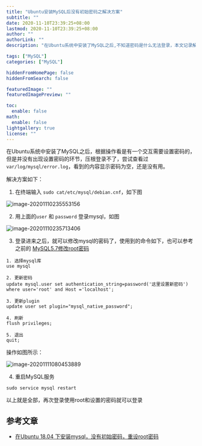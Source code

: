 ```yaml
---
title: "Ubuntu安装MySQL后没有初始密码之解决方案"
subtitle: ""
date: 2020-11-10T23:39:25+08:00
lastmod: 2020-11-10T23:39:25+08:00
author: ""
authorLink: ""
description: "在Ubuntu系统中安装了MySQL之后,不知道密码是什么无法登录，本文记录解决方案。"

tags: ["MySQL"]
categories: ["MySQL"]

hiddenFromHomePage: false
hiddenFromSearch: false

featuredImage: ""
featuredImagePreview: ""

toc:
  enable: false
math:
  enable: false
lightgallery: true
license: ""
---
```


<!--more-->

在Ubuntu系统中安装了MySQL之后，根据操作看是有一个交互需要设置密码的，但是并没有出现设置密码的环节，压根登录不了，尝试查看过 `var/log/mysql/error.log`，看到的内容显示密码为空，还是没有用。

解决方案如下：

1. 在终端输入 `sudo cat/etc/mysql/debian.cnf`，如下图

![image-20201110235553156](https://pic.yqqy.top/blog/20201110235555.png "debian.cnf")

2. 用上面的`user` 和 `password` 登录mysql，如图

![image-20201110235713406](https://pic.yqqy.top/blog/20201110235714.png "登录成功")

3. 登录进来之后，就可以修改mysql的密码了，使用到的命令如下，也可以参考之前的 [MySQL5.7修改root密码](https://yqqy.top/mysql5.7-update-password/)

```mysql
1. 选择mysql库
use mysql

2. 更新密码
update mysql.user set authentication_string=password('这里设置新密码') where user='root' and Host ='localhost'; 

3. 更新plugin
update user set plugin="mysql_native_password";

4. 刷新
flush privileges;

5. 退出
quit;
```

操作如图所示：

![image-20201111080453889](https://pic.yqqy.top/blog/20201111080455.png "修改密码")

4. 重启MySQL服务

```mysql
sudo service mysql restart
```

以上就是全部，再次登录使用root和设置的密码就可以登录

## 参考文章

* [在Ubuntu 18.04 下安装mysql，没有初始密码，重设root密码](https://www.cnblogs.com/williamjie/p/11126486.html)